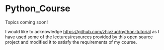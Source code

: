 # Python_Course
 
Topics coming soon!

I would like to acknowledge https://github.com/zhiyzuo/python-tutorial as I have used some of the lectures/resources provided by this open source project and modified it to satisfy the requirements of my course.

